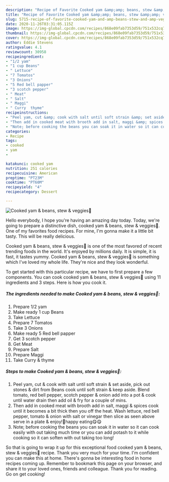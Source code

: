```yaml
---
description: "Recipe of Favorite Cooked yam &amp;amp; beans, stew &amp;amp; veggies🥗"
title: "Recipe of Favorite Cooked yam &amp;amp; beans, stew &amp;amp; veggies🥗"
slug: 5715-recipe-of-favorite-cooked-yam-and-amp-beans-stew-and-amp-veggies
date: 2020-11-26T03:31:05.115Z
image: https://img-global.cpcdn.com/recipes/868e09fab7353d59/751x532cq70/cooked-yam-beans-stew-veggies🥗-recipe-main-photo.jpg
thumbnail: https://img-global.cpcdn.com/recipes/868e09fab7353d59/751x532cq70/cooked-yam-beans-stew-veggies🥗-recipe-main-photo.jpg
cover: https://img-global.cpcdn.com/recipes/868e09fab7353d59/751x532cq70/cooked-yam-beans-stew-veggies🥗-recipe-main-photo.jpg
author: Eddie Stevens
ratingvalue: 4.1
reviewcount: 30958
recipeingredient:
- "1/2 yam"
- "1 cup Beans"
- " Lettuce"
- "7 Tomatos"
- "3 Onions"
- "5 Red bell papper"
- "3 scotch pepper"
- " Meat"
- " Salt"
- " Maggi"
- " Curry  thyme"
recipeinstructions:
- "Peel yam, cut &amp; cook with salt until soft strain &amp; set aside, pick out stones &amp; dirt from Beans cook until soft strain &amp; keep aside. Blend tomato, red bell pepper, scotch pepper &amp; onion add into a pot &amp; cook until water drain then add oil &amp; fry for a couple of mins."
- "Then add in cooked meat with brooth add in salt, maggi &amp; spices cook until it becomes a bit thick then you off the heat. Wash lettuce, red bell pepper, tomato &amp; onion with salt or vinegar then slice as seen above serve in a plate &amp; enjoy!🤗happy eating😋😋"
- "Note; before cooking the beans you can soak it in water so it can cook easily with out taking much time or you can add potash to it while cooking so it can soften with out taking too long!"
categories:
- Recipe
tags:
- cooked
- yam
- 

katakunci: cooked yam  
nutrition: 251 calories
recipecuisine: American
preptime: "PT23M"
cooktime: "PT60M"
recipeyield: "4"
recipecategory: Dessert

---
```



![Cooked yam &amp; beans, stew &amp; veggies🥗](https://img-global.cpcdn.com/recipes/868e09fab7353d59/751x532cq70/cooked-yam-beans-stew-veggies🥗-recipe-main-photo.jpg)

Hello everybody, I hope you're having an amazing day today. Today, we're going to prepare a distinctive dish, cooked yam &amp; beans, stew &amp; veggies🥗. One of my favorites food recipes. For mine, I'm gonna make it a little bit tasty. This will be really delicious.



Cooked yam &amp; beans, stew &amp; veggies🥗 is one of the most favored of recent trending foods in the world. It's enjoyed by millions daily. It is simple, it is fast, it tastes yummy. Cooked yam &amp; beans, stew &amp; veggies🥗 is something which I've loved my whole life. They're nice and they look wonderful.


To get started with this particular recipe, we have to first prepare a few components. You can cook cooked yam &amp; beans, stew &amp; veggies🥗 using 11 ingredients and 3 steps. Here is how you cook it.

<!--inarticleads1-->

##### The ingredients needed to make Cooked yam &amp; beans, stew &amp; veggies🥗:

1. Prepare 1/2 yam
1. Make ready 1 cup Beans
1. Take  Lettuce
1. Prepare 7 Tomatos
1. Take 3 Onions
1. Make ready 5 Red bell papper
1. Get 3 scotch pepper
1. Get  Meat
1. Prepare  Salt
1. Prepare  Maggi
1. Take  Curry &amp; thyme




<!--inarticleads2-->

##### Steps to make Cooked yam &amp; beans, stew &amp; veggies🥗:

1. Peel yam, cut &amp; cook with salt until soft strain &amp; set aside, pick out stones &amp; dirt from Beans cook until soft strain &amp; keep aside. Blend tomato, red bell pepper, scotch pepper &amp; onion add into a pot &amp; cook until water drain then add oil &amp; fry for a couple of mins.
1. Then add in cooked meat with brooth add in salt, maggi &amp; spices cook until it becomes a bit thick then you off the heat. Wash lettuce, red bell pepper, tomato &amp; onion with salt or vinegar then slice as seen above serve in a plate &amp; enjoy!🤗happy eating😋😋
1. Note; before cooking the beans you can soak it in water so it can cook easily with out taking much time or you can add potash to it while cooking so it can soften with out taking too long!




So that is going to wrap it up for this exceptional food cooked yam &amp; beans, stew &amp; veggies🥗 recipe. Thank you very much for your time. I'm confident you can make this at home. There's gonna be interesting food in home recipes coming up. Remember to bookmark this page on your browser, and share it to your loved ones, friends and colleague. Thank you for reading. Go on get cooking!
